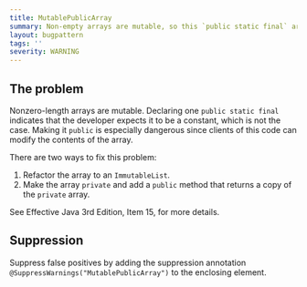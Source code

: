 ```yaml
---
title: MutablePublicArray
summary: Non-empty arrays are mutable, so this `public static final` array is not a constant and can be modified by clients of this class.  Prefer an ImmutableList, or provide an accessor method that returns a defensive copy.
layout: bugpattern
tags: ''
severity: WARNING
---
```


<!--
*** AUTO-GENERATED, DO NOT MODIFY ***
To make changes, edit the @BugPattern annotation or the explanation in docs/bugpattern.
-->


## The problem
Nonzero-length arrays are mutable. Declaring one `public static final` indicates
that the developer expects it to be a constant, which is not the case. Making it
`public` is especially dangerous since clients of this code can modify the
contents of the array.

There are two ways to fix this problem:

1.  Refactor the array to an `ImmutableList`.
2.  Make the array `private` and add a `public` method that returns a copy of
    the `private` array.

See Effective Java 3rd Edition, Item 15, for more details.

## Suppression
Suppress false positives by adding the suppression annotation `@SuppressWarnings("MutablePublicArray")` to the enclosing element.

